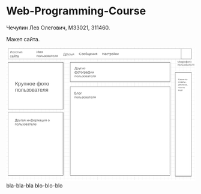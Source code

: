 # Web-Programming-Course

Чечулин Лев Олегович, М33021, 311460.

Макет сайта.

![avatar](./template.bmp)
bla-bla-bla
blo-blo-blo
